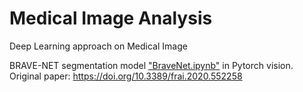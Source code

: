 # Medical Image Analysis
Deep Learning approach on Medical Image

BRAVE-NET segmentation model ["BraveNet.ipynb"]([https://github.com/xup6YJ/Face-Detection/blob/main/Code/1.Clean%20Data_val.R](https://github.com/xup6YJ/Medical-Image-Analysis/blob/main/Model_arch/BraveNet.ipynb)) in Pytorch vision.
Original paper: https://doi.org/10.3389/frai.2020.552258
